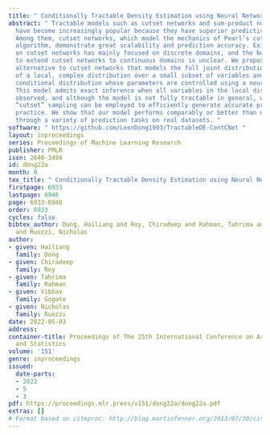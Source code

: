 ```yaml
---
title: " Conditionally Tractable Density Estimation using Neural Networks "
abstract: " Tractable models such as cutset networks and sum-product networks (SPNs)
  have become increasingly popular because they have superior predictive performance.
  Among them, cutset networks, which model the mechanics of Pearl’s cutset conditioning
  algorithm, demonstrate great scalability and prediction accuracy. Existing research
  on cutset networks has mainly focused on discrete domains, and the best mechanism
  to extend cutset networks to continuous domains is unclear. We propose one possible
  alternative to cutset networks that models the full joint distribution as the product
  of a local, complex distribution over a small subset of variables and a fully tractable
  conditional distribution whose parameters are controlled using a neural network.
  This model admits exact inference when all variables in the local distribution are
  observed, and although the model is not fully tractable in general, we show that
  “cutset” sampling can be employed to efficiently generate accurate predictions in
  practice. We show that our model performs comparably or better than existing competitors
  through a variety of prediction tasks on real datasets. "
software: " https://github.com/LeonDong1993/TractableDE-ContCNet "
layout: inproceedings
series: Proceedings of Machine Learning Research
publisher: PMLR
issn: 2640-3498
id: dong22a
month: 0
tex_title: " Conditionally Tractable Density Estimation using Neural Networks "
firstpage: 6933
lastpage: 6946
page: 6933-6946
order: 6933
cycles: false
bibtex_author: Dong, Hailiang and Roy, Chiradeep and Rahman, Tahrima and Gogate, Vibhav
  and Ruozzi, Nicholas
author:
- given: Hailiang
  family: Dong
- given: Chiradeep
  family: Roy
- given: Tahrima
  family: Rahman
- given: Vibhav
  family: Gogate
- given: Nicholas
  family: Ruozzi
date: 2022-05-03
address:
container-title: Proceedings of The 25th International Conference on Artificial Intelligence
  and Statistics
volume: '151'
genre: inproceedings
issued:
  date-parts:
  - 2022
  - 5
  - 3
pdf: https://proceedings.mlr.press/v151/dong22a/dong22a.pdf
extras: []
# Format based on citeproc: http://blog.martinfenner.org/2013/07/30/citeproc-yaml-for-bibliographies/
---
```

